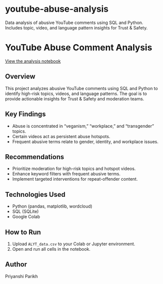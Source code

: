 # youtube-abuse-analysis
Data analysis of abusive YouTube comments using SQL and Python. Includes topic, video, and language pattern insights for Trust & Safety.
# YouTube Abuse Comment Analysis

[View the analysis notebook](./Youtube_Comment_Abuse_Analysis.ipynb)

## Overview
This project analyzes abusive YouTube comments using SQL and Python to identify high-risk topics, videos, and language patterns. The goal is to provide actionable insights for Trust & Safety and moderation teams.

## Key Findings
- Abuse is concentrated in “veganism,” “workplace,” and “transgender” topics.
- Certain videos act as persistent abuse hotspots.
- Frequent abusive terms relate to gender, identity, and workplace issues.

## Recommendations
- Prioritize moderation for high-risk topics and hotspot videos.
- Enhance keyword filters with frequent abusive terms.
- Implement targeted interventions for repeat-offender content.

## Technologies Used
- Python (pandas, matplotlib, wordcloud)
- SQL (SQLite)
- Google Colab

## How to Run
1. Upload `ALYT_data.csv` to your Colab or Jupyter environment.
2. Open and run all cells in the notebook.


## Author
Priyanshi Parikh

